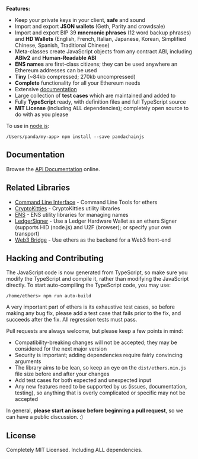 **Features:**

- Keep your private keys in your client, **safe** and sound
- Import and export **JSON wallets** (Geth, Parity and crowdsale)
- Import and export BIP 39 **mnemonic phrases** (12 word backup phrases) and **HD Wallets** (English, French, Italian, Japanese, Korean, Simplified Chinese, Spanish, Traditional Chinese)
- Meta-classes create JavaScript objects from any contract ABI, including **ABIv2** and **Human-Readable ABI**
- **ENS names** are first-class citizens; they can be used anywhere an Ethereum addresses can be used
- **Tiny** (~84kb compressed; 270kb uncompressed)
- **Complete** functionality for all your Ethereum needs
- Extensive [documentation](https://docs.ethers.io/ethers.js/html/)
- Large collection of **test cases** which are maintained and added to
- Fully **TypeScript** ready, with definition files and full TypeScript source
- **MIT License** (including ALL dependencies); completely open source to do with as you please

To use in [node.js](https://nodejs.org/):

```
/Users/panda/my-app> npm install --save pandachainjs
```


Documentation
-------------

Browse the [API Documentation](https://docs.ethers.io/ethers.js/html/) online.


Related Libraries
---------------

- [Command Line Interface](https://github.com/ethers-io/ethers-cli) - Command Line Tools for ethers
- [CryptoKitties](https://github.com/ricmoo/ethers-meow) - CryptoKitties utility libraries
- [ENS](https://github.com/ethers-io/ethers-ens) - ENS utility libraries for managing names
- [LedgerSigner](https://github.com/ethers-io/ethers-ledger) - Use a Ledger Hardware Wallet as an ethers Signer (supports HID (node.js) and U2F (browser); or specify your own transport)
- [Web3 Bridge](https://github.com/ethers-io/ethers-web3-bridge) - Use ethers as the backend for a Web3 front-end


Hacking and Contributing
------------------------

The JavaScript code is now generated from TypeScript, so make sure you modify the
TypeScript and compile it, rather than modifying the JavaScript directly. To start
auto-compiling the TypeScript code, you may use:

```
/home/ethers> npm run auto-build
```

A very important part of ethers is its exhaustive test cases, so before making any
bug fix, please add a test case that fails prior to the fix, and succeeds after the
fix. All regression tests must pass.

Pull requests are always welcome, but please keep a few points in mind:

- Compatibility-breaking changes will not be accepted; they may be considered for the next major version
- Security is important; adding dependencies require fairly convincing arguments
- The library aims to be lean, so keep an eye on the `dist/ethers.min.js` file size before and after your changes
- Add test cases for both expected and unexpected input
- Any new features need to be supported by us (issues, documentation, testing), so anything that is overly complicated or specific may not be accepted

In general, **please start an issue before beginning a pull request**, so we can have a public discussion. :)



License
-------

Completely MIT Licensed. Including ALL dependencies.
